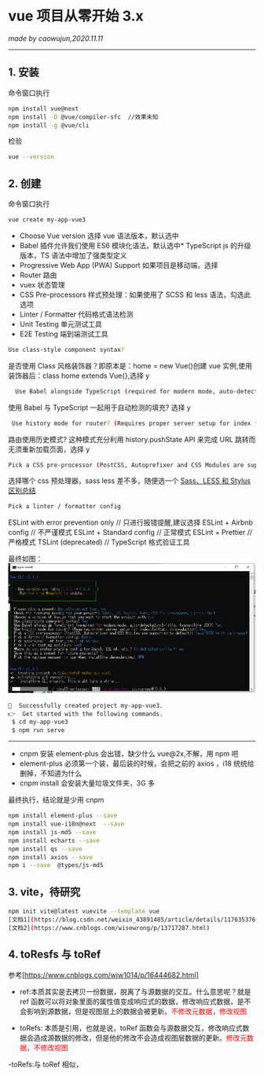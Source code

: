 # vue 项目从零开始 3.x

_made by caowujun,2020.11.11_

---

## 1. 安装

命令窗口执行

```bash
npm install vue@next
npm install -D @vue/compiler-sfc  //效果未知
npm install -g @vue/cli
```

检验

```bash
vue --version
```

## 2. 创建

命令窗口执行

```bash
vue create my-app-vue3
```

- Choose Vue version 选择 vue 语法版本，默认选中
- Babel 插件允许我们使用 ES6 模块化语法，默认选中\* TypeScript js 的升级版本，TS 语法中增加了强类型定义
- Progressive Web App (PWA) Support 如果项目是移动端，选择
- Router 路由
- vuex 状态管理
- CSS Pre-processors 样式预处理：如果使用了 SCSS 和 less 语法，勾选此选项
- Linter / Formatter 代码格式语法检测
- Unit Testing 单元测试工具
- E2E Testing 端到端测试工具

```bash
Use class-style component syntax?
```

是否使用 Class 风格装饰器？即原本是：home = new Vue()创建 vue 实例,使用装饰器后：class home extends Vue{},选择 y

```bash
  Use Babel alongside TypeScript (required for modern mode, auto-detected polyfills, transpiling JSX)?
```

使用 Babel 与 TypeScript 一起用于自动检测的填充? 选择 y

```bash
 Use history mode for router? (Requires proper server setup for index fallback in production)
```

路由使用历史模式? 这种模式充分利用 history.pushState API 来完成 URL 跳转而无须重新加载页面，选择 y

```bash
Pick a CSS pre-processor (PostCSS, Autoprefixer and CSS Modules are supported by default)
```

选择哪个 css 预处理器，sass less 差不多，随便选一个
[Sass、LESS 和 Stylus 区别总结](https://blog.csdn.net/pedrojuliet/article/details/72887490)

```bash
Pick a linter / formatter config
```

ESLint with error prevention only // 只进行报错提醒,建议选择
ESLint + Airbnb config // 不严谨模式
ESLint + Standard config // 正常模式
ESLint + Prettier // 严格模式
TSLint (deprecated) // TypeScript 格式验证工具

最终如图：
![install vue](images/vue/6.png)

```bash
🎉  Successfully created project my-app-vue3.
👉  Get started with the following commands.
 $ cd my-app-vue3
 $ npm run serve
```

---

- cnpm 安装 element-plus 会出错，缺少什么 vue@2x,不解，用 npm 吧
- element-plus 必须第一个装，最后装的时候，会把之前的 axios ，i18 统统给删掉，不知道为什么
- cnpm install 会安装大量垃圾文件夹，3G 多

最终执行，结论就是少用 cnpm

```bash
npm install element-plus --save
npm install vue-i18n@next  --save
npm install js-md5 --save
npm install echarts --save
npm install qs --save
npm install axios --save
npm i --save  @types/js-md5
```

## 3. vite，待研究

```bash
npm init vite@latest vuevite --template vue
[文档1](https://blog.csdn.net/weixin_43891485/article/details/117635376)
[文档2](https://www.cnblogs.com/wisewrong/p/13717287.html)
```

## 4. toResfs 与 toRef

参考[https://www.cnblogs.com/wjw1014/p/16444682.html]

- ref:本质其实是去拷贝一份数据，脱离了与源数据的交互。什么意思呢？就是 ref 函数可以将对象里面的属性值变成响应式的数据，修改响应式数据，是不会影响到源数据，但是视图层上的数据会被更新。<font color=red>不修改元数据，修改视图</font>

- toRefs: 本质是引用，也就是说，toRef 函数会与源数据交互，修改响应式数据会造成源数据的修改，但是他的修改不会造成视图层数据的更新。<font color=red>修改元数据，不修改视图</font>

-toRefs:与 toRef 相似，
